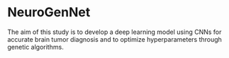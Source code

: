 # NeuroGenNet
 The aim of this study is to develop a deep learning model using CNNs for accurate brain tumor diagnosis and to optimize hyperparameters through genetic algorithms.
